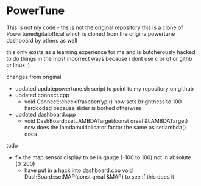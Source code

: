 # PowerTune

This is not my code - ths is not the original repository
this is a clone of Powertunedigitaloffical
which is cloned from the origina powertune dashboard by others as well

this only exists as a learning experience for me and is butcherously hacked to do things in the most incorrect ways because
i dont use c or qt or githb or linux :)

changes from original
- updated updatepowertune.sh
  script to point to my repository on github
- updated connect.cpp
  - void Connect::checkifraspberrypi()
    now sets brightness to 100 hardcoded because slider is borked otherwise
- updated dashboard.cpp
  - void DashBoard::setLAMBDATarget(const qreal &LAMBDATarget)
    now does the lamdamultiplicator factor the same as setlambda() does

  
todo
- fix the map sensor display to be in gauge (-100 to 100) not in absolute (0-200)
  - have put in a hack into dashboard.cpp void DashBoard::setMAP(const qreal &MAP) to see if this does it

